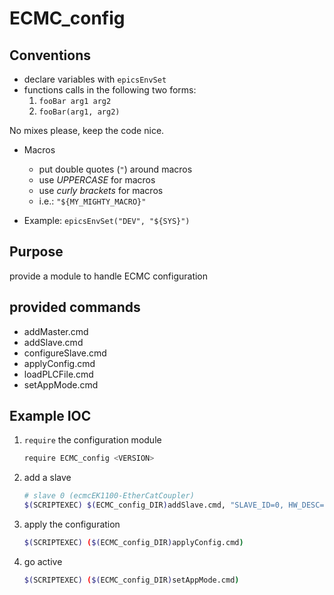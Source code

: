 # ECMC_config

## Conventions

- declare variables with `epicsEnvSet`
- functions calls in the following two forms:
    1.  `fooBar arg1 arg2`
    2.  `fooBar(arg1, arg2)`

No mixes please, keep the code nice.
- Macros
    - put double quotes (`"`) around macros
    - use _UPPERCASE_ for macros
    - use _curly brackets_ for macros
    - i.e.: `"${MY_MIGHTY_MACRO}"`

- Example: `epicsEnvSet("DEV", "${SYS}")`

## Purpose

provide a module to handle ECMC configuration

## provided commands

*   addMaster.cmd
*   addSlave.cmd
*   configureSlave.cmd
*   applyConfig.cmd
*   loadPLCFile.cmd
*   setAppMode.cmd

## Example IOC

1.  `require` the configuration module

    ```bash
    require ECMC_config <VERSION>
    ```

2.  add a slave

    ```bash
    # slave 0 (ecmcEK1100-EtherCatCoupler)
    $(SCRIPTEXEC) $(ECMC_config_DIR)addSlave.cmd, "SLAVE_ID=0, HW_DESC=ecmcEK1100"
    ```

3.  apply the configuration

    ```bash
    $(SCRIPTEXEC) ($(ECMC_config_DIR)applyConfig.cmd)
    ```

4. go active

    ```bash
    $(SCRIPTEXEC) ($(ECMC_config_DIR)setAppMode.cmd)
    ```

